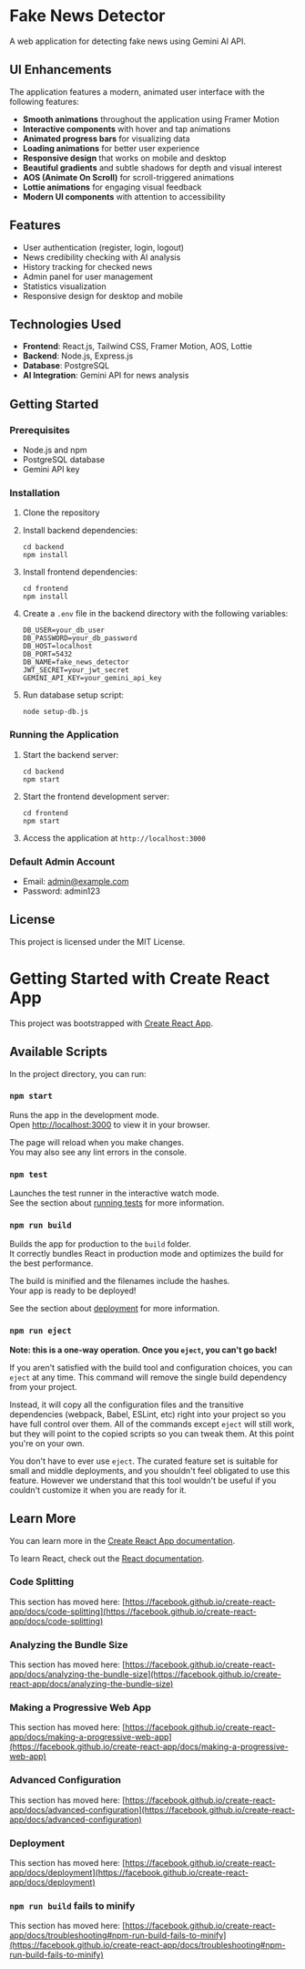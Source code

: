 # Fake News Detector

A web application for detecting fake news using Gemini AI API.

## UI Enhancements

The application features a modern, animated user interface with the following features:

- **Smooth animations** throughout the application using Framer Motion
- **Interactive components** with hover and tap animations
- **Animated progress bars** for visualizing data
- **Loading animations** for better user experience
- **Responsive design** that works on mobile and desktop
- **Beautiful gradients** and subtle shadows for depth and visual interest
- **AOS (Animate On Scroll)** for scroll-triggered animations
- **Lottie animations** for engaging visual feedback
- **Modern UI components** with attention to accessibility

## Features

- User authentication (register, login, logout)
- News credibility checking with AI analysis
- History tracking for checked news
- Admin panel for user management
- Statistics visualization
- Responsive design for desktop and mobile

## Technologies Used

- **Frontend**: React.js, Tailwind CSS, Framer Motion, AOS, Lottie
- **Backend**: Node.js, Express.js
- **Database**: PostgreSQL
- **AI Integration**: Gemini API for news analysis

## Getting Started

### Prerequisites

- Node.js and npm
- PostgreSQL database
- Gemini API key

### Installation

1. Clone the repository
2. Install backend dependencies:
   ```
   cd backend
   npm install
   ```
3. Install frontend dependencies:
   ```
   cd frontend
   npm install
   ```

4. Create a `.env` file in the backend directory with the following variables:
   ```
   DB_USER=your_db_user
   DB_PASSWORD=your_db_password
   DB_HOST=localhost
   DB_PORT=5432
   DB_NAME=fake_news_detector
   JWT_SECRET=your_jwt_secret
   GEMINI_API_KEY=your_gemini_api_key
   ```

5. Run database setup script:
   ```
   node setup-db.js
   ```

### Running the Application

1. Start the backend server:
   ```
   cd backend
   npm start
   ```

2. Start the frontend development server:
   ```
   cd frontend
   npm start
   ```

3. Access the application at `http://localhost:3000`

### Default Admin Account

- Email: admin@example.com
- Password: admin123

## License

This project is licensed under the MIT License.

# Getting Started with Create React App

This project was bootstrapped with [Create React App](https://github.com/facebook/create-react-app).

## Available Scripts

In the project directory, you can run:

### `npm start`

Runs the app in the development mode.\
Open [http://localhost:3000](http://localhost:3000) to view it in your browser.

The page will reload when you make changes.\
You may also see any lint errors in the console.

### `npm test`

Launches the test runner in the interactive watch mode.\
See the section about [running tests](https://facebook.github.io/create-react-app/docs/running-tests) for more information.

### `npm run build`

Builds the app for production to the `build` folder.\
It correctly bundles React in production mode and optimizes the build for the best performance.

The build is minified and the filenames include the hashes.\
Your app is ready to be deployed!

See the section about [deployment](https://facebook.github.io/create-react-app/docs/deployment) for more information.

### `npm run eject`

**Note: this is a one-way operation. Once you `eject`, you can't go back!**

If you aren't satisfied with the build tool and configuration choices, you can `eject` at any time. This command will remove the single build dependency from your project.

Instead, it will copy all the configuration files and the transitive dependencies (webpack, Babel, ESLint, etc) right into your project so you have full control over them. All of the commands except `eject` will still work, but they will point to the copied scripts so you can tweak them. At this point you're on your own.

You don't have to ever use `eject`. The curated feature set is suitable for small and middle deployments, and you shouldn't feel obligated to use this feature. However we understand that this tool wouldn't be useful if you couldn't customize it when you are ready for it.

## Learn More

You can learn more in the [Create React App documentation](https://facebook.github.io/create-react-app/docs/getting-started).

To learn React, check out the [React documentation](https://reactjs.org/).

### Code Splitting

This section has moved here: [https://facebook.github.io/create-react-app/docs/code-splitting](https://facebook.github.io/create-react-app/docs/code-splitting)

### Analyzing the Bundle Size

This section has moved here: [https://facebook.github.io/create-react-app/docs/analyzing-the-bundle-size](https://facebook.github.io/create-react-app/docs/analyzing-the-bundle-size)

### Making a Progressive Web App

This section has moved here: [https://facebook.github.io/create-react-app/docs/making-a-progressive-web-app](https://facebook.github.io/create-react-app/docs/making-a-progressive-web-app)

### Advanced Configuration

This section has moved here: [https://facebook.github.io/create-react-app/docs/advanced-configuration](https://facebook.github.io/create-react-app/docs/advanced-configuration)

### Deployment

This section has moved here: [https://facebook.github.io/create-react-app/docs/deployment](https://facebook.github.io/create-react-app/docs/deployment)

### `npm run build` fails to minify

This section has moved here: [https://facebook.github.io/create-react-app/docs/troubleshooting#npm-run-build-fails-to-minify](https://facebook.github.io/create-react-app/docs/troubleshooting#npm-run-build-fails-to-minify)
